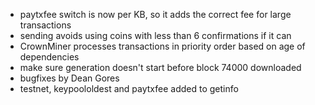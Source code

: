 * paytxfee switch is now per KB, so it adds the correct fee for large transactions
* sending avoids using coins with less than 6 confirmations if it can
* CrownMiner processes transactions in priority order based on age of dependencies
* make sure generation doesn't start before block 74000 downloaded
* bugfixes by Dean Gores
* testnet, keypoololdest and paytxfee added to getinfo
